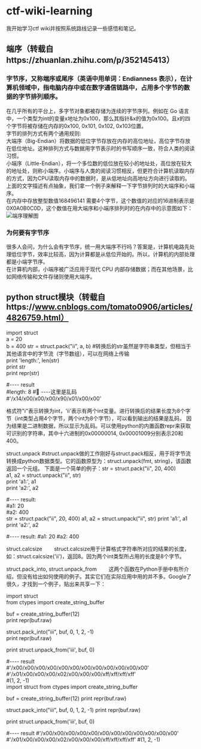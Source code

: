 # ctf-wiki-learning
我开始学习ctf wiki并按照系统路线记录一些感悟和笔记。
## 端序（转载自https://zhuanlan.zhihu.com/p/352145413）
### 字节序，又称端序或尾序（英语中用单词：Endianness 表示），在计算机领域中，指电脑内存中或在数字通信链路中，占用多个字节的数据的字节排列顺序。
在几乎所有的平台上，多字节对象都被存储为连续的字节序列。例如在 Go 语言中，一个类型为int的变量x地址为0x100，那么其指针&x的值为0x100。且x的四个字节将被存储在内存的0x100, 0x101, 0x102, 0x103位置。  
字节的排列方式有两个通用规则:  
大端序（Big-Endian）将数据的低位字节存放在内存的高位地址，高位字节存放在低位地址。这种排列方式与数据用字节表示时的书写顺序一致，符合人类的阅读习惯。  
小端序（Little-Endian），将一个多位数的低位放在较小的地址处，高位放在较大的地址处，则称小端序。小端序与人类的阅读习惯相反，但更符合计算机读取内存的方式，因为CPU读取内存中的数据时，是从低地址向高地址方向进行读取的。  
上面的文字描述有点抽象，我们拿一个例子来解释一下字节排列时的大端序和小端序。  
在内存中存放整型数值168496141 需要4个字节，这个数值的对应的16进制表示是0X0A0B0C0D，这个数值在用大端序和小端序排列时的在内存中的示意图如下：  
![端序理解图](https://pic3.zhimg.com/v2-233887068992518bb4eec56de043d1b2_r.jpg "端序理解图")
### 为何要有字节序
很多人会问，为什么会有字节序，统一用大端序不行吗？答案是，计算机电路先处理低位字节，效率比较高，因为计算都是从低位开始的。所以，计算机的内部处理都是小端字节序。   
在计算机内部，小端序被广泛应用于现代 CPU 内部存储数据；而在其他场景，比如网络传输和文件存储则使用大端序。   
## python struct模块（转载自https://www.cnblogs.com/tomato0906/articles/4826759.html）   

import struct  
a = 20  
b = 400 
str = struct.pack("ii", a, b)  #转换后的str虽然是字符串类型，但相当于其他语言中的字节流（字节数组），可以在网络上传输  
print 'length:', len(str)  
print str  
print repr(str)  

#---- result  
#length: 8 
#    ----这里是乱码  
#'/x14/x00/x00/x00/x90/x01/x00/x00' 

格式符"i"表示转换为int，'ii'表示有两个int变量。进行转换后的结果长度为8个字节（int类型占用4个字节，两个int为8个字节），可以看到输出的结果是乱码，
因为结果是二进制数据，所以显示为乱码。可以使用python的内置函数repr来获取可识别的字符串，其中十六进制的0x00000014, 0x00001009分别表示20和400。   

struct.unpack  #struct.unpack做的工作刚好与struct.pack相反，用于将字节流转换成python数据类型。它的函数原型为：struct.unpack(fmt, string)，该函数返回一个元组。 下面是一个简单的例子：str = struct.pack("ii", 20, 400)    
a1, a2 = struct.unpack("ii", str)    
print 'a1:', a1    
print 'a2:', a2     
  
#---- result:    
#a1: 20    
#a2: 400   
str = struct.pack("ii", 20, 400) 
a1, a2 = struct.unpack("ii", str) 
print 'a1:', a1 
print 'a2:', a2 

#---- result: 
#a1: 20 
#a2: 400 
 
struct.calcsize 
　　struct.calcsize用于计算格式字符串所对应的结果的长度，如：struct.calcsize('ii')，返回8。因为两个int类型所占用的长度是8个字节。 

struct.pack_into, struct.unpack_from 
 　　这两个函数在Python手册中有所介绍，但没有给出如何使用的例子。其实它们在实际应用中用的并不多。Google了很久，才找到一个例子，贴出来共享一下： 

import struct     
from ctypes import create_string_buffer     
  
buf = create_string_buffer(12)    
print repr(buf.raw)     
  
struct.pack_into("iii", buf, 0, 1, 2, -1)    
print repr(buf.raw)    
  
print struct.unpack_from('iii', buf, 0)    
  
#---- result    
#'/x00/x00/x00/x00/x00/x00/x00/x00/x00/x00/x00/x00'    
#'/x01/x00/x00/x00/x02/x00/x00/x00/xff/xff/xff/xff'    
#(1, 2, -1)   
import struct 
from ctypes import create_string_buffer 

buf = create_string_buffer(12) 
print repr(buf.raw) 

struct.pack_into("iii", buf, 0, 1, 2, -1) 
print repr(buf.raw) 

print struct.unpack_from('iii', buf, 0) 

#---- result 
#'/x00/x00/x00/x00/x00/x00/x00/x00/x00/x00/x00/x00' 
#'/x01/x00/x00/x00/x02/x00/x00/x00/xff/xff/xff/xff' 
#(1, 2, -1) 

